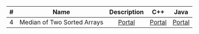 | \# |Name|Description|C++|Java|
|---:|:--:|:------:|:--:|:--:|
|   4|Median of Two Sorted Arrays|[Portal](./4.median-of-two-sorted-arrays.md)|[Portal](./4.median-of-two-sorted-arrays.cpp)|[Portal](./)